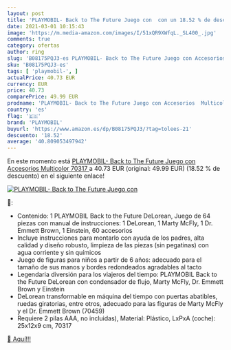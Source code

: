 ```yaml
---
layout: post
title: 'PLAYMOBIL- Back to The Future Juego con  con un 18.52 % de descuento'
date: 2021-03-01 10:15:43
image: 'https://m.media-amazon.com/images/I/51xQR9XWfqL._SL400_.jpg'
comments: true
category: ofertas
author: ring
slug: 'B08175PQJ3-es PLAYMOBIL- Back to The Future Juego con Accesorios...'
sku: 'B08175PQJ3-es'
tags: [ 'playmobil-', ]
actualPrice: 40.73 EUR
currency: EUR
price: 40.73
comparePrice: 49.99 EUR
prodname: 'PLAYMOBIL- Back to The Future Juego con Accesorios  Multicolor  70317 '
country: 'es'
flag: '🇪🇸'
brand: 'PLAYMOBIL'
buyurl: 'https://www.amazon.es/dp/B08175PQJ3/?tag=tolees-21'
descuento: '18.52'
average: '40.809053497942'
---
```


En este momento está [PLAYMOBIL- Back to The Future Juego con Accesorios  Multicolor  70317 ](https://www.amazon.es/dp/B08175PQJ3/?tag=tolees-21) a 40.73 EUR (original: 49.99 EUR) (18.52 %  de descuento) en el siguiente enlace!

[![PLAYMOBIL- Back to The Future Juego con ](https://m.media-amazon.com/images/I/51xQR9XWfqL._SL400_.jpg)](https://www.amazon.es/dp/B08175PQJ3/?tag=tolees-21)

🔎:

- Contenido: 1 PLAYMOBIL Back to the Future DeLorean, Juego de 64 piezas con manual de instrucciones: 1 DeLorean, 1 Marty McFly, 1 Dr. Emmett Brown, 1 Einstein, 60 accesorios
- Incluye instrucciones para montarlo con ayuda de los padres, alta calidad y diseño robusto, limpieza de las piezas (sin pegatinas) con agua corriente y sin químicos
- Juego de figuras para niños a partir de 6 años: adecuado para el tamaño de sus manos y bordes redondeados agradables al tacto
- Legendaria diversión para los viajeros del tiempo: PLAYMOBIL Back to the Future DeLorean con condensador de flujo, Marty McFly, Dr. Emmett Brown y Einstein
- DeLorean transformable en máquina del tiempo con puertas abatibles, ruedas giratorias, entre otros, adecuado para las figuras de Marty McFly y el Dr. Emmett Brown (70459)
- Requiere 2 pilas AAA, no incluidas), Material: Plástico, LxPxA (coche): 25x12x9 cm, 70317

[🛒 Aquí!!!](https://www.amazon.es/dp/B08175PQJ3/?tag=tolees-21)
